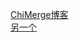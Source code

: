 [ChiMerge博客](https://blog.csdn.net/zhaoyl03/article/details/8689440)  
[另一个](http://www.docin.com/p-239779866.html)
